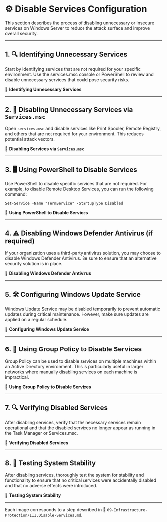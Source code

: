 # ⚙️ Disable Services Configuration

This section describes the process of disabling unnecessary or insecure services on Windows Server to reduce the attack surface and improve overall security.

---

## 1. 🔍 Identifying Unnecessary Services

Start by identifying services that are not required for your specific environment. Use the services.msc console or PowerShell to review and disable unnecessary services that could pose security risks.

📸 **Identifying Unnecessary Services**

---

## 2. 🔕 Disabling Unnecessary Services via `Services.msc`

Open `services.msc` and disable services like Print Spooler, Remote Registry, and others that are not required for your environment. This reduces potential attack vectors.

📸 **Disabling Services via `Services.msc`**

---

## 3. 🖥️ Using PowerShell to Disable Services

Use PowerShell to disable specific services that are not required. For example, to disable Remote Desktop Services, you can run the following command:

```
Set-Service -Name "TermService" -StartupType Disabled
```

📸 **Using PowerShell to Disable Services**

---

## 4. ⚠️ Disabling Windows Defender Antivirus (if required)

If your organization uses a third-party antivirus solution, you may choose to disable Windows Defender Antivirus. Be sure to ensure that an alternative security solution is in place.

📸 **Disabling Windows Defender Antivirus**

---

## 5. 🛠️ Configuring Windows Update Service

Windows Update Service may be disabled temporarily to prevent automatic updates during critical maintenance. However, make sure updates are applied on a regular schedule.

📸 **Configuring Windows Update Service**

---

## 6. 📜 Using Group Policy to Disable Services

Group Policy can be used to disable services on multiple machines within an Active Directory environment. This is particularly useful in larger networks where manually disabling services on each machine is impractical.

📸 **Using Group Policy to Disable Services**

---

## 7. 🔍 Verifying Disabled Services

After disabling services, verify that the necessary services remain operational and that the disabled services no longer appear as running in the Task Manager or Services.msc.

📸 **Verifying Disabled Services**

---

## 8. 🧪 Testing System Stability

After disabling services, thoroughly test the system for stability and functionality to ensure that no critical services were accidentally disabled and that no adverse effects were introduced.

📸 **Testing System Stability**

---

Each image corresponds to a step described in 📂 `09-Infrastructure-Protection/III.Disable-Services.md`.
